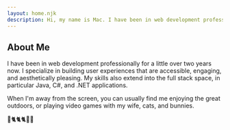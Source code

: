 ```yaml
---
layout: home.njk
description: Hi, my name is Mac. I have been in web development professionally for a little over two years now. I specialize in building user experiences that are accessible, engaging, and aesthetically pleasing. My skills also extend into the full stack space, in particular Java, C#, and .NET applications
---
```


## About Me

I have been in web development professionally for a little over two years now. I specialize in building user experiences that are accessible, engaging, and aesthetically pleasing. My skills also extend into the full stack space, in particular Java, C#, and .NET applications.

When I'm away from the screen, you can usually find me enjoying the great outdoors, or playing video games with my wife, cats, and bunnies.

👫🐈🐈🐈🐇🐇
